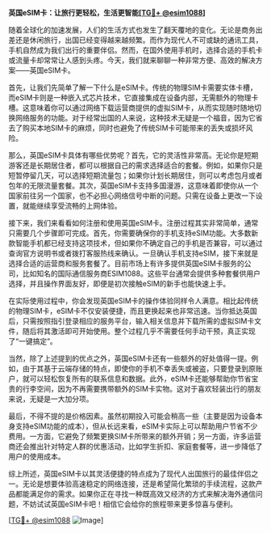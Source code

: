 **英国eSIM卡：让旅行更轻松，生活更智能[[TG💪+ @esim1088](https://t.me/s/esim1088)]**

随着全球化的加速发展，人们的生活方式也发生了翻天覆地的变化。无论是商务出差还是休闲旅行，出国已经变得越来越频繁。而作为现代人不可或缺的通讯工具，手机自然成为我们出行的重要伴侣。然而，在国外使用手机时，选择合适的手机卡或流量卡却常常让人感到头疼。今天，我们就来聊聊一种非常方便、高效的解决方案——英国eSIM卡。

首先，让我们先简单了解一下什么是eSIM卡。传统的物理SIM卡需要实体卡槽，而eSIM卡则是一种嵌入式芯片技术，它直接集成在设备内部，无需额外的物理卡槽。这意味着你可以通过网络下载运营商提供的虚拟SIM卡，从而实现随时随地切换网络服务的功能。对于经常出国的人来说，这种技术无疑是一个福音，因为它省去了购买本地SIM卡的麻烦，同时也避免了传统SIM卡可能带来的丢失或损坏风险。

那么，英国eSIM卡具体有哪些优势呢？首先，它的灵活性非常高。无论你是短期游客还是长期居住者，都可以根据自己的需求选择适合的套餐。例如，如果你只是短暂停留几天，可以选择短期流量包；如果你计划长期居住，则可以考虑包月或者包年的无限流量套餐。其次，英国eSIM卡支持多国漫游，这意味着即使你从一个国家前往另一个国家，也不必担心网络信号中断的问题。只需在设备上更改一下设置，就能继续享受流畅的上网体验。

接下来，我们来看看如何注册和使用英国eSIM卡。注册过程其实非常简单，通常只需要几个步骤即可完成。首先，你需要确保你的手机支持eSIM功能。大多数新款智能手机都已经支持这项技术，但如果你不确定自己的手机是否兼容，可以通过查询官方说明书或者拨打客服热线来确认。一旦确认手机支持eSIM，接下来就是选择合适的运营商和服务套餐了。目前市场上有许多提供英国eSIM卡服务的公司，比如知名的国际通信服务商ESIM1088。这些平台通常会提供多种套餐供用户选择，并且操作界面友好，即便是初次接触eSIM的新手也能快速上手。

在实际使用过程中，你会发现英国eSIM卡的操作体验同样令人满意。相比起传统的物理SIM卡，eSIM卡不仅安装便捷，而且更换起来也非常迅速。当你抵达英国后，只需按照指引登录相应的服务平台，输入相关信息并下载所需的虚拟SIM卡文件，随后将其激活即可开始使用。整个过程几乎不需要任何手动干预，真正实现了“一键搞定”。

当然，除了上述提到的优点之外，英国eSIM卡还有一些额外的好处值得一提。例如，由于其基于云端存储的特点，即使你的手机不幸丢失或被盗，只要登录到原账户，就可以轻松恢复所有的联系信息和数据。此外，eSIM卡还能够帮助你节省宝贵的行李空间，因为不再需要携带额外的SIM卡实物。这对于喜欢轻装出行的朋友来说，无疑是一大加分项。

最后，不得不提的是价格因素。虽然初期投入可能会稍高一些（主要是因为设备本身支持eSIM功能的成本），但从长远来看，eSIM卡实际上可以帮助用户节省不少费用。一方面，它避免了频繁更换SIM卡所带来的额外开销；另一方面，许多运营商还会推出针对特定人群的优惠活动，比如学生折扣、家庭套餐等，进一步降低了用户的使用成本。

综上所述，英国eSIM卡以其灵活便捷的特点成为了现代人出国旅行的最佳伴侣之一。无论是想要体验高速稳定的网络连接，还是希望简化繁琐的手续流程，这款产品都能满足你的需求。如果你正在寻找一种既高效又经济的方式来解决海外通信问题，不妨试试英国eSIM卡吧！相信它会给你的旅程带来更多惊喜与便利。

[[TG💪+ @esim1088](https://t.me/s/esim1088) ![Image](https://i.postimg.cc/4NQfJmqS/Snipaste-2025-05-13-00-14-12.png)]